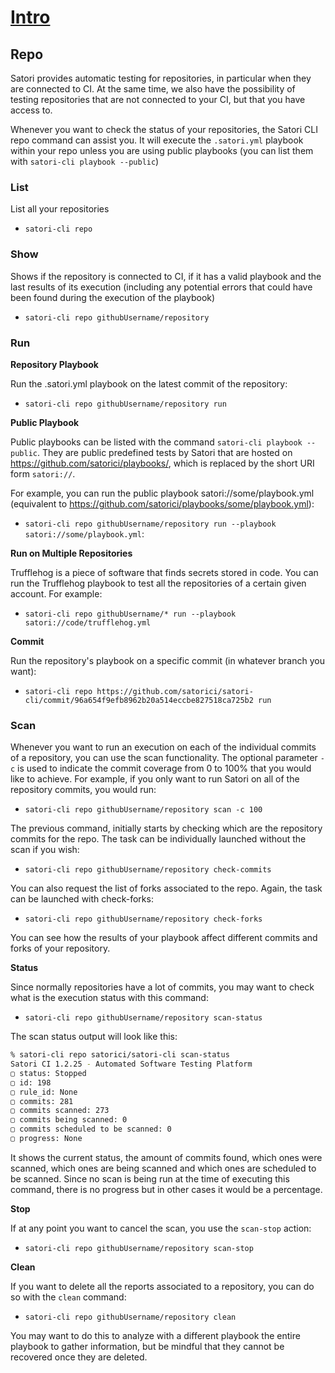 # [Intro](README.md)
## Repo

Satori provides automatic testing for repositories, in particular when they are connected to CI. At the same time, we also have the possibility of testing repositories that are not connected to your CI, but that you have access to.

Whenever you want to check the status of your repositories, the Satori CLI repo command can assist you. It will execute the `.satori.yml` playbook within your repo unless you are using public playbooks (you can list them with `satori-cli playbook --public`)

### List

List all your repositories
- `satori-cli repo`

### Show

Shows if the repository is connected to CI, if it has a valid playbook and the last results of its execution (including any potential errors that could have been found during the execution of the playbook)
- `satori-cli repo githubUsername/repository`

### Run

**Repository Playbook**

Run the .satori.yml playbook on the latest commit of the repository:
- `satori-cli repo githubUsername/repository run`

**Public Playbook**

Public playbooks can be listed with the command `satori-cli playbook --public`. They are public predefined tests by Satori that are hosted on https://github.com/satorici/playbooks/, which is replaced by the short URI form `satori://`. 

For example, you can run the public playbook satori://some/playbook.yml (equivalent to https://github.com/satorici/playbooks/some/playbook.yml):
- `satori-cli repo githubUsername/repository run --playbook satori://some/playbook.yml`: 

**Run on Multiple Repositories**

Trufflehog is a piece of software that finds secrets stored in code. You can run the Trufflehog playbook to test all the repositories of a certain given account. For example:
- `satori-cli repo githubUsername/* run --playbook satori://code/trufflehog.yml`

**Commit**

Run the repository's playbook on a specific commit (in whatever branch you want):
- `satori-cli repo https://github.com/satorici/satori-cli/commit/96a654f9efb8962b20a514eccbe827518ca725b2 run`

### Scan

Whenever you want to run an execution on each of the individual commits of a repository, you can use the scan functionality. The optional parameter `-c` is used to indicate the commit coverage from 0 to 100% that you would like to achieve. For example, if you only want to run Satori on all of the repository commits, you would run:

- `satori-cli repo githubUsername/repository scan -c 100`

The previous command, initially starts by checking which are the repository commits for the repo. The task can be individually launched without the scan if you wish:
- `satori-cli repo githubUsername/repository check-commits`

You can also request the list of forks associated to the repo. Again, the task can be launched with check-forks:
- `satori-cli repo githubUsername/repository check-forks`

You can see how the results of your playbook affect different commits and forks of your repository.

**Status**

Since normally repositories have a lot of commits, you may want to check what is the execution status with this command:
- `satori-cli repo githubUsername/repository scan-status`

The scan status output will look like this:
```sh
% satori-cli repo satorici/satori-cli scan-status
Satori CI 1.2.25 - Automated Software Testing Platform 
▢ status: Stopped
▢ id: 198
▢ rule_id: None
▢ commits: 281
▢ commits scanned: 273
▢ commits being scanned: 0
▢ commits scheduled to be scanned: 0
▢ progress: None
```

It shows the current status, the amount of commits found, which ones were scanned, which ones are being scanned and which ones are scheduled to be scanned. Since no scan is being run at the time of executing this command, there is no progress but in other cases it would be a percentage.

**Stop**

If at any point you want to cancel the scan, you use the `scan-stop` action:
- `satori-cli repo githubUsername/repository scan-stop`

**Clean**

If you want to delete all the reports associated to a repository, you can do so with the `clean` command:
- `satori-cli repo githubUsername/repository clean`

You may want to do this to analyze with a different playbook the entire playbook to gather information, but be mindful that they cannot be recovered once they are deleted.